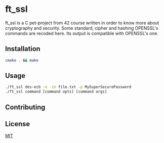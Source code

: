 # ft_ssl

ft_ssl is a C pet-project from 42 course written in order to know more about
cryptography and security. Some standard, cipher and hashing OPENSSL's commands
are recoded here. Its output is compatible with OPENSSL's one.

## Installation

```bash
cmake . && make
```

## Usage

```bash
./ft_ssl des-ecb -e -in file.txt -p MySuperSecurePassword
./ft_ssl command [command opts] [command args] 
```

## Contributing

## License
[MIT](https://choosealicense.com/licenses/mit/)